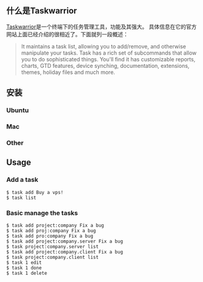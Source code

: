 ## 什么是Taskwarrior

[Taskwarrior](http://taskwarrior.org/)是一个终端下的任务管理工具，功能及其强大。
具体信息在它的官方网站上面已经介绍的很相近了。下面就列一段概述：

> It maintains a task list, allowing you to add/remove, and otherwise manipulate
> your tasks. Task has a rich set of subcommands that allow you to do
> sophisticated things. You'll find it has customizable reports, charts, GTD
> features, device synching, documentation, extensions, themes, holiday files
> and much more.

## 安装

### Ubuntu

### Mac

### Other

## Usage

### Add a task

	$ task add Buy a vps!
	$ task list

### Basic manage the tasks

	$ task add project:company Fix a bug
	$ task add proj:company Fix a bug
	$ task add pro:company Fix a bug
	$ task add project:company.server Fix a bug
	$ task project:company.server list
	$ task add project:company.client Fix a bug
	$ task project:company.client list
	$ task 1 edit
	$ task 1 done
	$ task 1 delete
